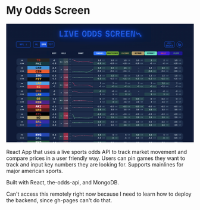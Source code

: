 # My Odds Screen

<img width="1457" alt="Screenshot 2024-09-26 at 6 24 49 PM" src="./client/img/screenshot.jpg">

React App that uses a live sports odds API to track market movement and compare prices in a user friendly way. Users can pin games they want to track and input key numbers they are looking for. Supports mainlines for major american sports.

Built with React, the-odds-api, and MongoDB.

Can't access this remotely right now because I need to learn how to deploy the backend, since gh-pages can't do that.
